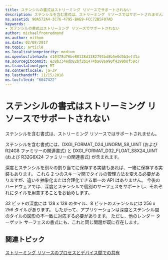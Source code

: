 ```yaml
---
title: ステンシルの書式はストリーミング リソースでサポートされない
description: ステンシルを含む書式は、ストリーミング リソースではサポートされません。
ms.assetid: 90A572A4-3C76-4795-BAE9-FCC72B5F07AD
keywords:
- ステンシルの書式はストリーミング リソースでサポートされない
author: michaelfromredmond
ms.author: mithom
ms.date: 02/08/2017
ms.topic: article
ms.localizationpriority: medium
ms.openlocfilehash: d10478d76be88138d1382793bd8b5e0d5b3ef41a
ms.sourcegitcommit: e38b334edb82bf2b1474ba686990f4299b8f59c7
ms.translationtype: MT
ms.contentlocale: ja-JP
ms.lasthandoff: 11/15/2018
ms.locfileid: "6847422"
---
```

# <a name="stencil-formats-not-supported-with-streaming-resources"></a>ステンシルの書式はストリーミング リソースでサポートされない


ステンシルを含む書式は、ストリーミング リソースではサポートされません。

ステンシルを含む書式には、DXGI\_FORMAT\_D24\_UNORM\_S8\_UINT (および R24G8 ファミリーの関連書式) と DXGI\_FORMAT\_D32\_FLOAT\_S8X24\_UINT (および R32G8X24 ファミリーの関連書式) が含まれます。

深度とステンシルを別々の割り当てに保存する実装もあれば、一緒に保存する実装もあります。 これら 2 つのスキーマ間でタイルの管理方法を変える必要がありますが、違いを抽象化または合理化できる単一の API はありません。 今後のハードウェアでは、深度とステンシルで個別のサーフェスをサポートし、それぞれにタイルを用意することをお勧めします。

32 ビットの深度には 128 x 128 のタイル、8 ビットのステンシルには 256 x 256 タイルがあります。 したがって、アプリケーションは深度とステンシル間のタイルの図形の不一致に対応する必要があります。 ただし、他のレンダー ターゲット サーフェスの書式にも、これと同じ問題が既に存在します。

## <a name="span-idrelated-topicsspanrelated-topics"></a><span id="related-topics"></span>関連トピック


[ストリーミング リソースのプロセスとデバイス間での共有](streaming-resource-cross-process-and-device-sharing.md)

 

 




